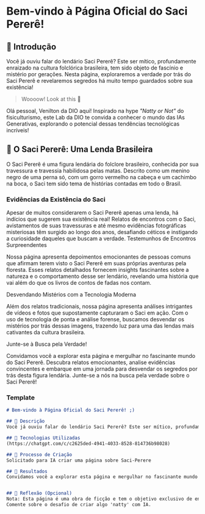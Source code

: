 # Bem-vindo à Página Oficial do Saci Pererê!

## 🚀 Introdução
Você já ouviu falar do lendário Saci Pererê? Este ser mítico, profundamente enraizado na cultura folclórica brasileira, tem sido objeto de fascínio e mistério por gerações. Nesta página, exploraremos a verdade por trás do Saci Pererê e revelaremos segredos há muito tempo guardados sobre sua existência!
> Woooow! Look at this 👀

Olá pessoal, Venilton da DIO aqui! Inspirado na hype _"Natty or Not"_ do fisiculturismo, este Lab da DIO te convida a conhecer o mundo das IAs Generativas, explorando o potencial dessas tendências tecnológicas incríveis!

## 🎯 O Saci Pererê: Uma Lenda Brasileira
O Saci Pererê é uma figura lendária do folclore brasileiro, conhecida por sua travessura e travessia habilidosa pelas matas. Descrito como um menino negro de uma perna só, com um gorro vermelho na cabeça e um cachimbo na boca, o Saci tem sido tema de histórias contadas em todo o Brasil.
### Evidências da Existência do Saci

Apesar de muitos considerarem o Saci Pererê apenas uma lenda, há indícios que sugerem sua existência real! Relatos de encontros com o Saci, avistamentos de suas travessuras e até mesmo evidências fotográficas misteriosas têm surgido ao longo dos anos, desafiando céticos e instigando a curiosidade daqueles que buscam a verdade.
Testemunhos de Encontros Surpreendentes

Nossa página apresenta depoimentos emocionantes de pessoas comuns que afirmam terem visto o Saci Pererê em suas próprias aventuras pela floresta. Esses relatos detalhados fornecem insights fascinantes sobre a natureza e o comportamento desse ser lendário, revelando uma história que vai além do que os livros de contos de fadas nos contam.

Desvendando Mistérios com a Tecnologia Moderna

Além dos relatos tradicionais, nossa página apresenta análises intrigantes de vídeos e fotos que supostamente capturaram o Saci em ação. Com o uso de tecnologia de ponta e análise forense, buscamos desvendar os mistérios por trás dessas imagens, trazendo luz para uma das lendas mais cativantes da cultura brasileira.

Junte-se à Busca pela Verdade!

Convidamos você a explorar esta página e mergulhar no fascinante mundo do Saci Pererê. Descubra relatos emocionantes, analise evidências convincentes e embarque em uma jornada para desvendar os segredos por trás desta figura lendária. Junte-se a nós na busca pela verdade sobre o Saci Pererê!

### Template

```markdown
# Bem-vindo à Página Oficial do Saci Pererê! ;)

## 📒 Descrição
Você já ouviu falar do lendário Saci Pererê? Este ser mítico, profundamente enraizado na cultura folclórica brasileira, tem sido objeto de fascínio e mistério por gerações. Nesta página, exploraremos a verdade por trás do Saci Pererê e revelaremos segredos há muito tempo guardados sobre sua existência!

## 🤖 Tecnologias Utilizadas
(https://chatgpt.com/c/c2625ded-4941-4033-8528-814736b98028)

## 🧐 Processo de Criação
Solicitado para IA criar uma página sobre Saci-Perere

## 🚀 Resultados
Convidamos você a explorar esta página e mergulhar no fascinante mundo do Saci Pererê. Descubra relatos emocionantes, analise evidências convincentes e embarque em uma jornada para desvendar os segredos por trás desta figura lendária. Junte-se a nós na busca pela verdade sobre o Saci Pererê!


## 💭 Reflexão (Opcional)
Nota: Esta página é uma obra de ficção e tem o objetivo exclusivo de entretenimento. O Saci Pererê é uma figura do folclore brasileiro e não há evidências científicas de sua existência real.
Comente sobre o desafio de criar algo 'natty' com IA.
```




